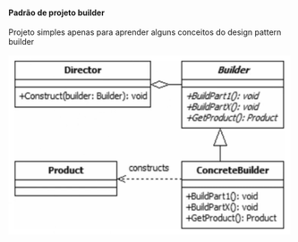 #### Padrão de projeto builder

Projeto simples apenas para aprender alguns conceitos do design pattern builder 
<br>
<br>
![Alt text](image.png)

